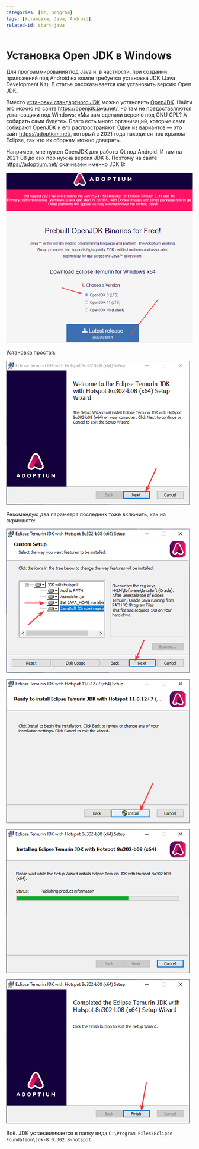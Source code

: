 ```yaml
---
categories: [it, program]
tags: [Установка, Java, Android]
related-id: start-java
---
```


# Установка Open JDK в Windows

Для программирования под Java и, в частности, при создании приложений под Android на компе требуется установка JDK (Java Development Kit). В статье рассказывается как установить версию Open JDK.

Вместо [установки стандартного JDK](https://github.com/Harrix/harrix.dev-blog-2019/blob/main/2019-07-07-install-jdk-on-windows/2019-07-07-install-jdk-on-windows.md) можно установить [OpenJDK](https://ru.wikipedia.org/wiki/OpenJDK). Найти его можно на сайте <https://openjdk.java.net/>, но там не предоставляются установщики под Windows: «Мы вам сделали версию под GNU GPL? А собирать сами будете». Благо есть много организаций, которые сами собирают OpenJDK и его распространяют. Один из вариантов — это сайт <https://adoptium.net/>, который с 2021 года находится под крылом Eclipse, так что их сборкам можно доверять.

Например, мне нужен OpenJDK для работы Qt под Android. И там на 2021-08 до сих пор нужна версия JDK 8. Поэтому на сайте <https://adoptium.net/> скачиваем именно JDK 8:

![Скачивание установщика](img/download.png)

Установка простая:

![Начальное окно установщика](img/install_01.png)

Рекомендую два параметра последних тоже включить, как на скриншоте:

![Выбор устанавливаемых компонентов](img/install_02.png)

![Окно перед установкой](img/install_03.png)

![Процесс установки](img/install_04.png)

![Окончание установки](img/install_05.png)

Всё. JDK устанавливается в папку вида `C:\Program Files\Eclipse Foundation\jdk-8.0.302.8-hotspot`.
